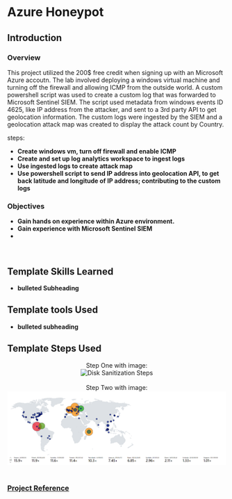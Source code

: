 <h1>Azure Honeypot</h1>

<h2>Introduction</h2>
<h3>Overview</h3>

This project utilized the 200$ free credit when signing up with an Microsoft Azure accoutn. The lab involved deploying a windows virtual machine and turning off the firewall and allowing ICMP from the outside world. A custom powershell script was used to create a custom log that was forwarded to Microsoft Sentinel SIEM. The script used metadata from windows events ID 4625, like IP address from the attacker, and sent to a 3rd party API to get geolocation information. The custom logs were ingested by the SIEM and a geolocation attack map was created to display the attack count by Country. 

steps: 

- <b>Create windows vm, turn off firewall and enable ICMP</b>
- <b>Create and set up log analytics workspace to ingest logs</b>
- <b>Use ingested logs to create attack map</b>
- <b>Use powershell script to send IP address into geolocation API, to get back latitude and longitude of IP address; contributing to the custom logs</b>


<h3>Objectives</h3>

- <b> Gain hands on experience within Azure environment.</b> 
- <b> Gain experience with Microsoft Sentinel SIEM</b>
- <b></b> 
<br />


<h2>Template Skills Learned</h2>

- <b> bulleted Subheading</b> 


<h2>Template tools Used</h2>

- <b>bulleted subheading</b>

<h2>Template Steps Used</h2>

<p align="center">
Step One with image: <br/>
<img src="https://github.com/Garpieln/ProjectNam/assets/46676876/1995f28f-67be-4d16-b402-59edd6974a7e" height="80%" width="80%" alt="Disk Sanitization Steps"/>
<br />
<br />
Step Two with image:  <br/>
<img src="attack-map.png" height="100%" width="100%"/>
<br />
<br />


### [Project Reference](https://www.youtube.com/watch?v=RoZeVbbZ0o0)


<!--
 ```diff
- text in red
+ text in green
! text in orange
# text in gray
@@ text in purple (and bold)@@
```
--!>
